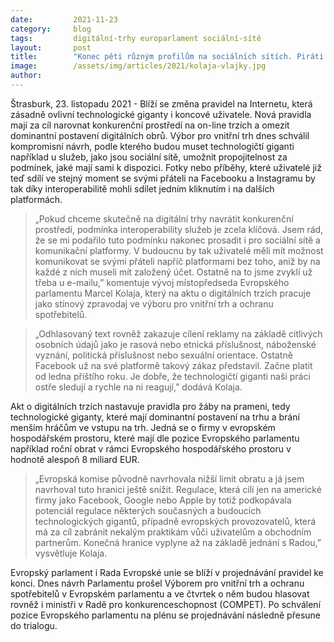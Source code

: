 ```yaml
---
date:         2021-11-23
category:     blog
tags:         digitální-trhy europarlament sociální-sítě
layout:       post
title:        "Konec pěti různým profilům na sociálních sítích. Piráti v Evropském parlamentu prosadili interoperabilitu služeb"
image:        /assets/img/articles/2021/kolaja-vlajky.jpg
author:       
---
```


Štrasburk, 23. listopadu 2021 - Blíží se změna pravidel na Internetu, která zásadně ovlivní technologické giganty i koncové uživatele. Nová pravidla mají za cíl narovnat konkurenční prostředí na on-line trzích a omezit dominantní postavení digitálních obrů. Výbor pro vnitřní trh dnes schválil kompromisní návrh, podle kterého budou muset technologičtí giganti například u služeb, jako jsou sociální sítě, umožnit propojitelnost za podmínek, jaké mají sami k dispozici. Fotky nebo příběhy, které uživatelé již teď sdílí ve stejný moment se svými přáteli na Facebooku a Instagramu by tak díky interoperabilitě mohli sdílet jedním kliknutím i na dalších platformách.

> „Pokud chceme skutečně na digitální trhy navrátit konkurenční prostředí, podmínka interoperability služeb je zcela klíčová. Jsem rád, že se mi podařilo tuto podmínku nakonec prosadit i pro sociální sítě a komunikační platformy. V budoucnu by tak uživatelé měli mít možnost komunikovat se svými přáteli napříč platformami bez toho, aniž by na každé z nich museli mít založený účet. Ostatně na to jsme zvyklí už třeba u e-mailu,” komentuje vývoj místopředseda Evropského parlamentu Marcel Kolaja, který na aktu o digitálních trzích pracuje jako stínový zpravodaj ve výboru pro vnitřní trh a ochranu spotřebitelů.

> „Odhlasovaný text rovněž zakazuje cílení reklamy na základě citlivých osobních údajů jako je rasová nebo etnická příslušnost, náboženské vyznání, politická příslušnost nebo sexuální orientace. Ostatně Facebook už na své platformě takový zákaz představil. Začne platit od ledna příštího roku. Je dobře, že technologičtí giganti naši práci ostře sledují a rychle na ni reagují,” dodává Kolaja. 

Akt o digitálních trzích nastavuje pravidla pro žáby na prameni, tedy technologické giganty, které mají dominantní postavení na trhu a brání menším hráčům ve vstupu na trh. Jedná se o firmy v evropském hospodářském prostoru, které mají dle pozice Evropského parlamentu například roční obrat v rámci Evropského hospodářského prostoru v hodnotě alespoň 8 miliard EUR.

> „Evropská komise původně navrhovala nižší limit obratu a já jsem navrhoval tuto hranici ještě snížit. Regulace, která cílí jen na americké firmy jako Facebook, Google nebo Apple by totiž podkopávala potenciál regulace některých současných a budoucích technologických gigantů, případně evropských provozovatelů, která má za cíl zabránit nekalým praktikám vůči uživatelům a obchodním partnerům. Konečná hranice vyplyne až na základě jednání s Radou,” vysvětluje Kolaja. 

Evropský parlament i Rada Evropské unie se blíží v projednávání pravidel ke konci. Dnes návrh Parlamentu prošel Výborem pro vnitřní trh a ochranu spotřebitelů v Evropském parlamentu a ve čtvrtek o něm budou hlasovat rovněž i ministři v Radě pro konkurenceschopnost (COMPET). Po schválení pozice Evropského parlamentu na plénu se projednávání následně přesune do trialogu. 
